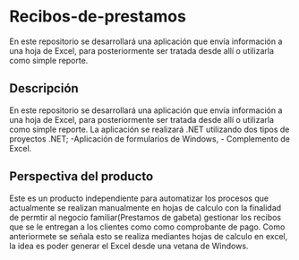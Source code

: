 # Recibos-de-prestamos
En este repositorio se desarrollará una aplicación que envía información a una hoja de Excel, para posteriormente ser tratada desde allí o utilizarla como simple reporte. 

## Descripción
En este repositorio se desarrollará una aplicación que envía información a una hoja de Excel, para posteriormente ser tratada desde allí o utilizarla como simple reporte. La aplicación se realizará .NET utilizando dos tipos de proyectos .NET; -Aplicación de formularios de Windows, - Complemento de Excel.

## Perspectiva del producto
Este es un producto independiente para automatizar los procesos que actualmente se realizan manualmente en hojas de calculo con la finalidad de permtir al negocio familiar(Prestamos de gabeta) gestionar los recibos que se le entregan a los clientes como como comprobante de pago. Como anteriormete se señala esto se realiza mediantes hojas de calculo en excel, la idea es poder generar el Excel desde una vetana de Windows.
